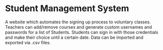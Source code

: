 # Student Management System

A website which automates the signing up process to voluntary classes. Teachers can add/remove courses and generate custom usernames and passwords for a list of Students. Students can sign in with those credentials and make their choice until a certain date. Data can be imported and exported via .csv files.
